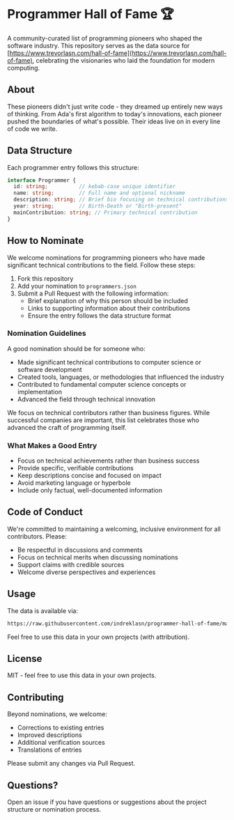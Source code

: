 # Programmer Hall of Fame 🏆

A community-curated list of programming pioneers who shaped the software industry. This repository serves as the data source for [https://www.trevorlasn.com/hall-of-fame](https://www.trevorlasn.com/hall-of-fame), celebrating the visionaries who laid the foundation for modern computing.

## About

These pioneers didn't just write code - they dreamed up entirely new ways of thinking. From Ada's first algorithm to today's innovations, each pioneer pushed the boundaries of what's possible. Their ideas live on in every line of code we write.

## Data Structure

Each programmer entry follows this structure:

```typescript
interface Programmer {
  id: string;          // kebab-case unique identifier
  name: string;        // Full name and optional nickname
  description: string; // Brief bio focusing on technical contributions
  year: string;        // Birth-Death or "Birth-present"
  mainContribution: string; // Primary technical contribution
}
```

## How to Nominate

We welcome nominations for programming pioneers who have made significant technical contributions to the field. Follow these steps:

1. Fork this repository
2. Add your nomination to `programmers.json`
3. Submit a Pull Request with the following information:
   - Brief explanation of why this person should be included
   - Links to supporting information about their contributions
   - Ensure the entry follows the data structure format

### Nomination Guidelines

A good nomination should be for someone who:

- Made significant technical contributions to computer science or software development
- Created tools, languages, or methodologies that influenced the industry
- Contributed to fundamental computer science concepts or implementation
- Advanced the field through technical innovation

We focus on technical contributors rather than business figures. While successful companies are important, this list celebrates those who advanced the craft of programming itself.

### What Makes a Good Entry

- Focus on technical achievements rather than business success
- Provide specific, verifiable contributions
- Keep descriptions concise and focused on impact
- Avoid marketing language or hyperbole
- Include only factual, well-documented information

## Code of Conduct

We're committed to maintaining a welcoming, inclusive environment for all contributors. Please:

- Be respectful in discussions and comments
- Focus on technical merits when discussing nominations
- Support claims with credible sources
- Welcome diverse perspectives and experiences

## Usage

The data is available via:

```bash
https://raw.githubusercontent.com/indreklasn/programmer-hall-of-fame/main/programmers.json
```

Feel free to use this data in your own projects (with attribution).

## License

MIT - feel free to use this data in your own projects.

## Contributing

Beyond nominations, we welcome:
- Corrections to existing entries
- Improved descriptions
- Additional verification sources
- Translations of entries

Please submit any changes via Pull Request.

## Questions?

Open an issue if you have questions or suggestions about the project structure or nomination process.
